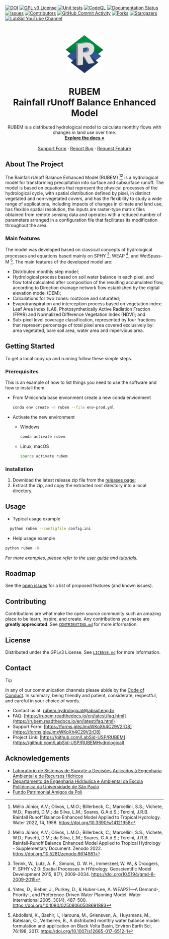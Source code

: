 <!-- PROJECT SHIELDS -->
[![DOI][zenodo-shield]][zenodo-url]
[![GPL v3 License][license-shield]][license-url]
[![Unit tests][github-actions-unit-tests-shield]][github-actions-unit-tests-url]
[![CodeQL][github-actions-codeql-shield]][github-actions-codeql-url]
[![Documentation Status][readthedocs-shield]][readthedocs-url]
[![Issues][issues-shield]][issues-url]
[![Contributors][contributors-shield]][contributors-url]
[![GitHub Commit Activity][commit-activity-shield]][commit-activity-url]
[![Forks][forks-shield]][forks-url]
[![Stargazers][stars-shield]][stars-url]
[![LabSid YouTube Channel][youtube-shield]][youtube-url]


<!-- PROJECT LOGO -->
<br />
<p align="center">
  <a href="https://github.com/LabSid-USP/RUBEM">
    <img src="doc/source/_static/icon.png" alt="Logo" width="120" height="120">
  </a>
  <h1 align="center">RUBEM<br>Rainfall rUnoff Balance Enhanced Model</br></h1>
  <p align="center">
    RUBEM is a distributed hydrological model to calculate monthly flows with changes in land use over time.
    <br />
    <a href="https://rubem.readthedocs.io/en/latest"><strong>Explore the docs »</strong></a>
    <br />
    <br />
    <a href="https://forms.gle/JmxWKoXh4C29V2rD8">Support Form</a>
    ·
    <a href="https://github.com/LabSid-USP/RUBEM/issues">Report Bug</a>
    ·
    <a href="https://github.com/LabSid-USP/RUBEM/issues">Request Feature</a>
  </p>
</p>


<!-- ABOUT THE PROJECT -->
## About The Project

The Rainfall rUnoff Balance Enhanced Model (RUBEM) [^MELLOetal2022a][^MELLOetal2022b] is a hydrological model for transforming precipitation into surface and subsurface runoff. The model is based on equations that represent the physical processes of the hydrological cycle, with spatial distribution defined by pixel, in distinct vegetated and non-vegetated covers, and has the flexibility to study a wide range of applications, including impacts of changes in climate and land use, has flexible spatial resolution, the inputs are raster-type matrix files obtained from remote sensing data and operates with a reduced number of parameters arranged in a configuration file that facilitates its modification throughout the area.

### Main features

The model was developed based on classical concepts of hydrological processes and equations based mainly on SPHY [^TERINKetal2015], WEAP [^YATESetal2005], and WetSpass-M [^ABDOLLAHIetal2017]. The main features of the developed model are:

- Distributed monthly step model;
- Hydrological process based on soil water balance in each pixel, and flow total calculated after composition of the resulting accumulated flow, according to Direction drainage network flow established by the digital elevation model (DEM);
- Calculations for two zones: rootzone and saturated;
- Evapotranspiration and interception process based on vegetation index: Leaf Area Index (LAI), Photosynthetically Active Radiation Fraction (FPAR) and Normalized Difference Vegetation Index (NDVI); and
- Sub-pixel level coverage classification, represented by four fractions that represent percentage of total pixel area covered exclusively by: area vegetated, bare soil area, water area and impervious area.

<!-- GETTING STARTED -->
## Getting Started

To get a local copy up and running follow these simple steps.

### Prerequisites

This is an example of how to list things you need to use the software and how to install them.

- From Miniconda base envionment create a new conda envionment

   ```sh
   conda env create -n rubem --file env-prod.yml
   ```

- Activate the new environment

  - Windows

    ```powershell
    conda activate rubem
    ```
  
  - Linux, macOS
  
    ```sh
    source activate rubem
    ```

### Installation

1. Download the latest release zip file from the [releases page](https://github.com/LabSid-USP/RUBEM/releases);
2. Extract the zip, and copy the extracted root directory into a local directory.


<!-- USAGE EXAMPLES -->
## Usage

- Typical usage example

 ```sh
   python rubem --configfile config.ini
 ```

- Help usage example

```sh
python rubem -h
```

_For more examples, please refer to the [user guide](https://rubem.readthedocs.io/en/latest/userguide.html) and [tutorials](https://rubem.readthedocs.io/en/latest/tutorials.html)._

<!-- ROADMAP -->
## Roadmap

See the [open issues](https://github.com/LabSid-USP/RUBEM/issues) for a list of proposed features (and known issues).


<!-- CONTRIBUTING -->
## Contributing

Contributions are what make the open source community such an amazing place to be learn, inspire, and create. Any contributions you make are **greatly appreciated**. See [`CONTRIBUTING.md`](https://github.com/LabSid-USP/RUBEM/blob/main/CONTRIBUTING.md) for more information.

<!-- LICENSE -->
## License

Distributed under the GPLv3 License. See [`LICENSE.md`](https://github.com/LabSid-USP/RUBEM/blob/main/LICENSE) for more information.

<!-- CONTACT -->
## Contact

> [!TIP]
> In any of our communication channels please abide by the [Code of Conduct](https://github.com/LabSid-USP/.github/blob/main/CODE_OF_CONDUCT.md#code-of-conduct). In summary, being friendly and patient, considerate, respectful, and careful in your choice of words.

- Contact us at: [rubem.hydrological@labsid.eng.br](mailto:rubem.hydrological@labsid.eng.br)
- FAQ: [https://rubem.readthedocs.io/en/latest/faq.html](https://rubem.readthedocs.io/en/latest/faq.html)
- Support Form: [https://forms.gle/JmxWKoXh4C29V2rD8](https://forms.gle/JmxWKoXh4C29V2rD8)
- Project Link: [https://github.com/LabSid-USP/RUBEM](https://github.com/LabSid-USP/RUBEMHydrological)

<!-- ACKNOWLEDGEMENTS -->
## Acknowledgements

- [Laboratório de Sistemas de Suporte a Decisões Aplicados à Engenharia Ambiental e de Recursos Hídricos](https://labsid.poli.usp.br/)
- [Departamento de Engenharia Hidráulica e Ambiental da Escola Politécnica da Universidade de São Paulo](http://www.pha.poli.usp.br/)
- [Fundo Patrimonial Amigos da Poli](https://www.amigosdapoli.com.br/)

<!-- MARKDOWN LINKS & IMAGES -->
[zenodo-shield]: https://zenodo.org/badge/DOI/10.5281/zenodo.10562516.svg
[zenodo-url]: https://doi.org/10.5281/zenodo.10562516
[readthedocs-shield]: https://readthedocs.org/projects/rubem/badge/?version=latest
[readthedocs-url]: https://rubem.readthedocs.io/en/latest/?badge=latest
[github-actions-unit-tests-shield]: https://github.com/LabSid-USP/RUBEM/actions/workflows/build-test-micromamba.yml/badge.svg
[github-actions-unit-tests-url]: https://github.com/LabSid-USP/RUBEM/actions/workflows/build-test-micromamba.yml
[github-actions-codeql-shield]: https://github.com/LabSid-USP/RUBEM/actions/workflows/codeql-analysis.yml/badge.svg
[github-actions-codeql-url]: https://github.com/LabSid-USP/RUBEM/actions/workflows/codeql-analysis.yml
[contributors-shield]: https://img.shields.io/github/contributors/LabSid-USP/RUBEM
[contributors-url]: https://github.com/LabSid-USP/RUBEM/graphs/contributors
[commit-activity-shield]: https://img.shields.io/github/commit-activity/m/LabSid-USP/RUBEM
[commit-activity-url]: https://github.com/LabSid-USP/RUBEM/pulse
[forks-shield]: https://img.shields.io/github/forks/LabSid-USP/RUBEM
[forks-url]: https://github.com/LabSid-USP/RUBEM/network/members
[stars-shield]: https://img.shields.io/github/stars/LabSid-USP/RUBEM
[stars-url]: https://github.com/LabSid-USP/RUBEM/stargazers
[issues-shield]: https://img.shields.io/github/issues/LabSid-USP/RUBEM
[issues-url]: https://github.com/LabSid-USP/RUBEM/issues
[license-shield]: https://img.shields.io/github/license/LabSid-USP/RUBEM
[license-url]: https://github.com/LabSid-USP/RUBEM/blob/master/LICENSE
[youtube-shield]: https://img.shields.io/youtube/channel/subscribers/UCZOGKRCW5mQOY9_w8L7lKJg
[youtube-url]: https://www.youtube.com/user/labsidengbr

<!-- MARKDOWN REFERENCES -->
[^ABDOLLAHIetal2017]: Abdollahi, K., Bashir, I., Harouna, M., Griensven, A., Huysmans, M., Batelaan, O., Verbeiren, B., A distributed monthly water balance model: formulation and application on Black Volta Basin, Environ Earth Sci, 76:198, 2017. https://doi.org/10.1007/s12665-017-6512-1
[^MELLOetal2022a]: Méllo Júnior, A.V.; Olivos, L.M.O.; Billerbeck, C.; Marcellini, S.S.; Vichete, W.D.; Pasetti, D.M.; da Silva, L.M.; Soares, G.A.d.S.; Tercini, J.R.B. Rainfall Runoff Balance Enhanced Model Applied to Tropical Hydrology. Water 2022, 14, 1958. https://doi.org/10.3390/w14121958
[^MELLOetal2022b]: Méllo Júnior, A.V.; Olivos, L.M.O.; Billerbeck, C.; Marcellini, S.S.; Vichete, W.D.; Pasetti, D.M.; da Silva, L.M.; Soares, G.A.d.S.; Tercini, J.R.B. Rainfall-Runoff Balance Enhanced Model Applied to Tropical Hydrology - Supplementary Document. Zenodo 2022. https://doi.org/10.5281/zenodo.6614981
[^TERINKetal2015]: Terink, W., Lutz, A. F., Simons, G. W. H., Immerzeel, W. W., & Droogers, P. SPHY v2.0: Spatial Processes in HYdrology. Geoscientific Model Development 2015, 8(7), 2009–2034. https://doi.org/10.5194/gmd-8-2009-2015
[^YATESetal2005]: Yates, D., Sieber, J., Purkey, D., & Huber-Lee, A. WEAP21—A Demand-, Priority-, and Preference-Driven Water Planning Model. Water International 2005, 30(4), 487–500. https://doi.org/10.1080/02508060508691893